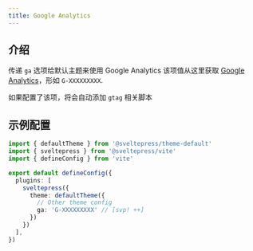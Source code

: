 ```yaml
---
title: Google Analytics
---
```


## 介绍

传递 `ga` 选项给默认主题来使用 Google Analytics
该项值从这里获取 [Google Analytics](https://analytics.google.com/analytics/web/)，形如  `G-XXXXXXXXX`.

如果配置了该项，将会自动添加 `gtag` 相关脚本

## 示例配置

```ts title="vite.config.(js|ts)"
import { defaultTheme } from '@sveltepress/theme-default'
import { sveltepress } from '@sveltepress/vite'
import { defineConfig } from 'vite'

export default defineConfig({
  plugins: [
    sveltepress({
      theme: defaultTheme({
        // Other theme config
        ga: 'G-XXXXXXXXX' // [svp! ++]
      })
    })
  ],
})
```
